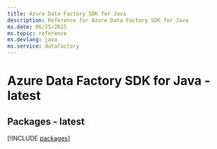 ```yaml
---
title: Azure Data Factory SDK for Java
description: Reference for Azure Data Factory SDK for Java
ms.date: 06/25/2025
ms.topic: reference
ms.devlang: java
ms.service: datafactory
---
```

# Azure Data Factory SDK for Java - latest
## Packages - latest
[!INCLUDE [packages](data-factory-index.md)]
